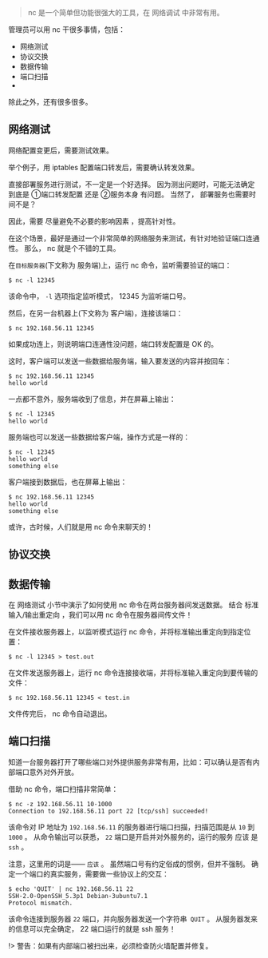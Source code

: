 > nc 是一个简单但功能很强大的工具，在 网络调试 中非常有用。

管理员可以用 nc 干很多事情，包括：

- 网络测试
- 协议交换
- 数据传输
- 端口扫描
- 
除此之外，还有很多很多。

## 网络测试

网络配置变更后，需要测试效果。

举个例子，用 iptables 配置端口转发后，需要确认转发效果。

直接部署服务进行测试，不一定是一个好选择。 因为测出问题时，可能无法确定到底是 ①端口转发配置 还是 ②服务本身 有问题。 当然了， 部署服务也需要时间不是？

因此，需要 尽量避免不必要的影响因素 ，提高针对性。

在这个场景，最好是通过一个非常简单的网络服务来测试，有针对地验证端口连通性。 那么， nc 就是个不错的工具。

在`目标服务器`(下文称为 服务端)上，运行 nc 命令，监听需要验证的端口：

```terminal
$ nc -l 12345
```

该命令中， `-l` 选项指定监听模式， 12345 为监听端口号。

然后，在另一台机器上(下文称为 客户端)，连接该端口：
```terminal
$ nc 192.168.56.11 12345
```

如果成功连上，则说明端口连通性没问题，端口转发配置是 OK 的。

这时，客户端可以发送一些数据给服务端，输入要发送的内容并按回车：
```terminal
$ nc 192.168.56.11 12345
hello world
```

一点都不意外，服务端收到了信息，并在屏幕上输出：

```terminal
$ nc -l 12345
hello world
```

服务端也可以发送一些数据给客户端，操作方式是一样的：

```terminal
$ nc -l 12345
hello world
something else
```

客户端接到数据后，也在屏幕上输出：

```terminal
$ nc 192.168.56.11 12345
hello world
something else
```

或许，古时候，人们就是用 nc 命令来聊天的！

## 协议交换

## 数据传输

在 网络测试 小节中演示了如何使用 nc 命令在两台服务器间发送数据。 结合 标准输入/输出重定向 ，我们可以用 nc 命令在服务器间传文件！

在文件接收服务器上，以监听模式运行 nc 命令，并将标准输出重定向到指定位置：

```terminal
$ nc -l 12345 > test.out
```
在文件发送服务器上，运行 nc 命令连接接收端，并将标准输入重定向到要传输的文件：

```terminal
$ nc 192.168.56.11 12345 < test.in
```
文件传完后， nc 命令自动退出。


## 端口扫描

知道一台服务器打开了哪些端口对外提供服务非常有用，比如：可以确认是否有内部端口意外对外开放。

借助 nc 命令，端口扫描非常简单：

```terminal
$ nc -z 192.168.56.11 10-1000
Connection to 192.168.56.11 port 22 [tcp/ssh] succeeded!
```
该命令对 IP 地址为 `192.168.56.11` 的服务器进行端口扫描，扫描范围是从 `10` 到 `1000` 。 从命令输出可以获悉， `22` 端口是开启并对外服务的，运行的服务 应该 是 `ssh` 。

注意，这里用的词是—— `应该` 。 虽然端口号有约定俗成的惯例，但并不强制。 确定一个端口的真实服务，需要做一些协议上的交互：

```terminal
$ echo 'QUIT' | nc 192.168.56.11 22
SSH-2.0-OpenSSH_5.3p1 Debian-3ubuntu7.1
Protocol mismatch.
```
该命令连接到服务器 `22` 端口，并向服务器发送一个字符串` QUIT` 。 从服务器发来的信息可以完全确定， 22 端口运行的就是 ssh 服务！

!> 警告：如果有内部端口被扫出来，必须检查防火墙配置并修复。